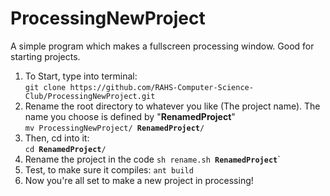 # ProcessingNewProject
A simple program which makes a fullscreen processing window.  Good for starting projects.

1. To Start, type into terminal:  
  `git clone https://github.com/RAHS-Computer-Science-Club/ProcessingNewProject.git`
2. Rename the root directory to whatever you like (The project name).  The name you choose is defined by "__RenamedProject__"   
  `mv ProcessingNewProject/ `__`RenamedProject`__`/`
3. Then, cd into it:  
  `cd `__`RenamedProject`__`/`
4. Rename the project in the code
  `sh rename.sh `__`RenamedProject`__`
5. Test, to make sure it compiles:
  `ant build`
6. Now you're all set to make a new project in processing!
